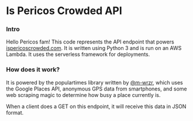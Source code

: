 # Is Pericos Crowded API

### Intro
Hello Pericos fam! This code represents the API endpoint that powers [ispericoscrowded.com](https://ispericoscrowded.com).
It is written using Python 3 and is run on an AWS Lambda. It uses the serverless framework for deployments.

### How does it work?
It is powered by the populartimes library written by [@m-wrzr](https://github.com/m-wrzr), which uses the Google Places API, anonymous GPS data from smartphones, and some web scraping magic to determine how busy a place currently is.

When a client does a GET on this endpoint, it will receive this data in JSON format.
